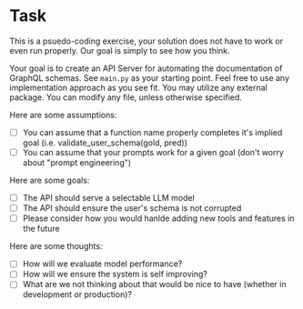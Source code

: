 # Task

This is a psuedo-coding exercise, your solution does not have to work or even run properly. Our goal is simply to see how you think. 

Your goal is to create an API Server for automating the documentation of GraphQL schemas. See `main.py` as your starting point. Feel free to use any implementation approach as you see fit. You may utilize any external package. You can modify any file, unless otherwise specified. 

Here are some assumptions: 

- [ ] You can assume that a function name properly completes it's implied goal (i.e. validate_user_schema(gold, pred))
- [ ] You can assume that your prompts work for a given goal (don't worry about "prompt engineering")

Here are some goals: 

- [ ] The API should serve a selectable LLM model
- [ ] The API should ensure the user's schema is not corrupted
- [ ] Please consider how you would hanlde adding new tools and features in the future

Here are some thoughts: 

- [ ] How will we evaluate model performance? 
- [ ] How will we ensure the system is self improving? 
- [ ] What are we not thinking about that would be nice to have (whether in development or production)? 
